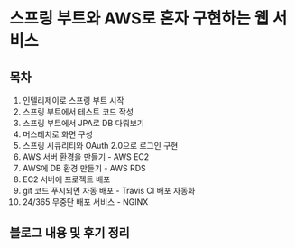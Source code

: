 # 스프링 부트와 AWS로 혼자 구현하는 웹 서비스


## 목차
1. 인텔리제이로 스프링 부트 시작
2. 스프링 부트에서 테스트 코드 작성
3. 스프링 부트에서 JPA로 DB 다뤄보기
4. 머스테치로 화면 구성
5. 스프링 시큐리티와 OAuth 2.0으로 로그인 구현
6. AWS 서버 환경을 만들기 - AWS EC2 
7. AWS에 DB 환경 만들기 - AWS RDS  
8. EC2 서버에 프로젝트 배포 
9. git 코드 푸시되면 자동 배포 - Travis CI 배포 자동화
10. 24/365 무중단 배포 서비스 - NGINX  

## 블로그 내용 및 후기 정리



